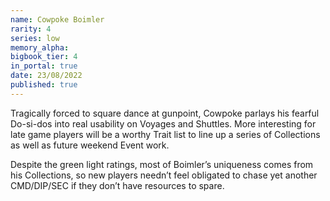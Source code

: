 ```yaml
---
name: Cowpoke Boimler
rarity: 4
series: low
memory_alpha:
bigbook_tier: 4
in_portal: true
date: 23/08/2022
published: true
---
```


Tragically forced to square dance at gunpoint, Cowpoke parlays his fearful Do-si-dos into real usability on Voyages and Shuttles. More interesting for late game players will be a worthy Trait list to line up a series of Collections as well as future weekend Event work.

Despite the green light ratings, most of Boimler’s uniqueness comes from his Collections, so new players needn’t feel obligated to chase yet another CMD/DIP/SEC if they don’t have resources to spare.
